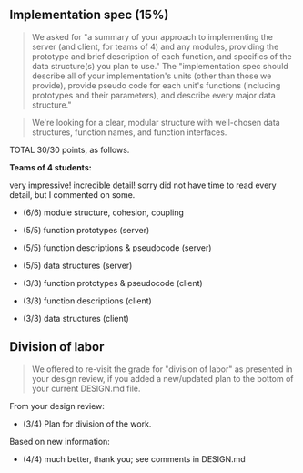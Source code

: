 ## Implementation spec (15%)

> We asked for "a summary of your approach to implementing the server (and client, for teams of 4) and any modules, providing the prototype and brief description of each function, and specifics of the data structure(s) you plan to use."
> The "implementation spec should describe all of your implementation's units (other than those we provide), provide pseudo code for each unit's functions (including prototypes and their parameters), and describe every major data structure."

> We're looking for a clear, modular structure with well-chosen data structures, function names, and function interfaces.

TOTAL 30/30 points, as follows.

**Teams of 4 students:**

very impressive!  incredible detail!
sorry did not have time to read every detail, but I commented on some.

  * (6/6) module structure, cohesion, coupling
  * (5/5) function prototypes (server)
  * (5/5) function descriptions & pseudocode (server)
  * (5/5) data structures (server)

  * (3/3) function prototypes & pseudocode (client)
  * (3/3) function descriptions (client)
  * (3/3) data structures (client)

## Division of labor

> We offered to re-visit the grade for "division of labor" 
> as presented in your design review, if you added a new/updated plan
> to the bottom of your current DESIGN.md file.

From your design review:

* (3/4) Plan for division of the work.

Based on new information:

* (4/4) much better, thank you; see comments in DESIGN.md
